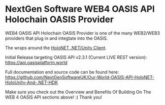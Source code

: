 ﻿# NextGen Software WEB4 OASIS API Holochain OASIS Provider

WEB4 OASIS API Holochain OASIS Provider is one of the many WEB2/WEB3 providers that plug in and integtate into the OASIS.

The wraps around the [HoloNET .NET/Unity Client](https://github.com/holochain-open-dev/holochain-client-csharp).

Initial Release targeting OASIS API v2.3.1 (Current LIVE REST version): \
https://api.oasisplatform.world

Full documentation and source code can be found here: \
https://github.com/NextGenSoftwareUK/Our-World-OASIS-API-HoloNET-HoloUnity-And-.NET-HDK

Make sure you check out the Overview and Benefits Of Building On The WEB 4 OASIS API sections above! :) Thank you!